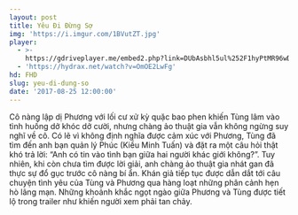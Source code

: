 ```yaml
---
layout: post
title: Yêu Đi Đừng Sợ
img: 'https://i.imgur.com/1BVutZT.jpg'
player:
  - >-
    https://gdriveplayer.me/embed2.php?link=DUbAsbhl5ul%252F1hyPtMR96wDg1Evsajpt0ML%252BSxm8tDZ%252FYhkwp33dxxmz27DzVYZamvatpKUd8dMByxqdcsydgHzeYKDhPtjJP2xCxlE3YvVnXpWK92UCXQ1zvTZaXlQkKAqo2Bx9HgyWfWcWXtLzyhcTFNLwi%252B16zfMFVNSqZ1j151YRcrV5E27A698ALIRrLzEMLs5m9qtIg01OaxfkcK
  - 'https://hydrax.net/watch?v=OmOE2LwFg'
hd: FHD
slug: yeu-di-dung-so
date: '2017-08-25 12:00:00'
---
```


Cô nàng lập dị Phương với lối cư xử kỳ quặc bao phen khiến Tùng lâm vào tình huống dở khóc dở cười, nhưng chàng ảo thuật gia vẫn không ngừng suy nghĩ về cô. Có lẽ vì không định nghĩa được cảm xúc với Phương, Tùng đã tìm đến anh bạn quản lý Phúc (Kiều Minh Tuấn) và đặt ra một câu hỏi thật khó trả lời: “Anh có tin vào tình bạn giữa hai người khác giới không?”. Tuy nhiên, khi còn chưa tìm được lời giải, anh chàng ảo thuật gia nhát gan đã thực sự đổ gục trước cô nàng bí ẩn. Khán giả tiếp tục được dẫn dắt tới câu chuyện tình yêu của Tùng và Phương qua hàng loạt những phân cảnh hẹn hò lãng mạn. Những khoảnh khắc ngọt ngào giữa Phương và Tùng được tiết lộ trong trailer như khiến người xem phải tan chảy.
